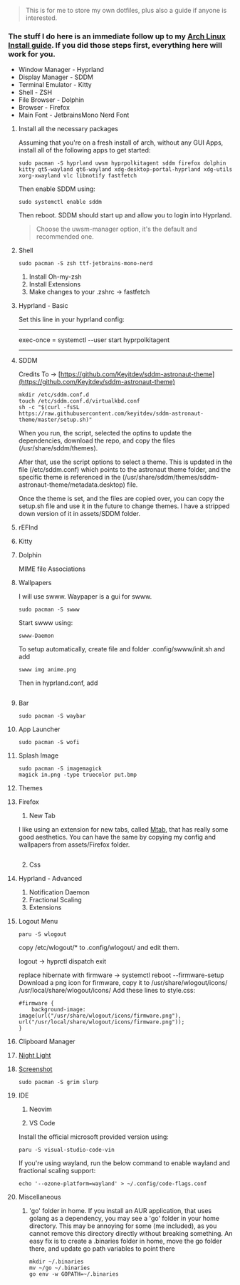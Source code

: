 > This is for me to store my own dotfiles, plus also a guide if anyone is interested.

### The stuff I do here is an immediate follow up to my [Arch Linux Install guide](https://github.com/sabi-31/My_Perfect_Arch-linux). If you did those steps first, everything here will work for you.


- Window Manager - Hyprland
- Display Manager - SDDM
- Terminal Emulator - Kitty
- Shell - ZSH
- File Browser - Dolphin
- Browser - Firefox
- Main Font - JetbrainsMono Nerd Font



1. Install all the necessary packages

	Assuming that you're on a fresh install of arch, without any GUI Apps, install all of the following apps to get started:

    ```
    sudo pacman -S hyprland uwsm hyprpolkitagent sddm firefox dolphin kitty qt5-wayland qt6-wayland xdg-desktop-portal-hyprland xdg-utils xorg-xwayland vlc libnotify fastfetch 
    ```

	Then enable SDDM using:
	```
	sudo systemctl enable sddm
	```

	Then reboot. SDDM should start up and allow you to login into Hyprland.
    > Choose the uwsm-manager option, it's the default and recommended one.

2. Shell
    ```
    sudo pacman -S zsh ttf-jetbrains-mono-nerd
    ```

    1. Install Oh-my-zsh
	2. Install Extensions
	3. Make changes to your .zshrc -> fastfetch

3. Hyprland - Basic

    Set this line in your hyprland config:

    ---

    exec-once = systemctl --user start hyprpolkitagent

    ---

4. SDDM

    Credits To -> [https://github.com/Keyitdev/sddm-astronaut-theme](https://github.com/Keyitdev/sddm-astronaut-theme)
    
    ```
    mkdir /etc/sddm.conf.d
    touch /etc/sddm.conf.d/virtualkbd.conf
    sh -c "$(curl -fsSL https://raw.githubusercontent.com/keyitdev/sddm-astronaut-theme/master/setup.sh)"
    ```

    When you run, the script, selected the optins to update the dependencies, download the repo, and copy the files (/usr/share/sddm/themes).

    After that, use the script options to select a theme. This is updated in the file (/etc/sddm.conf) which points to the astronaut theme folder, and the specific theme is referenced in the (/usr/share/sddm/themes/sddm-astronaut-theme/metadata.desktop) file.

    Once the theme is set, and the files are copied over, you can copy the setup.sh file and use it in the future to change themes. I have a stripped down version of it in assets/SDDM folder. 


5. rEFInd

6. Kitty

7. Dolphin

    MIME file Associations

8. Wallpapers

    I will use swww. Waypaper is a gui for swww.

    ```
    sudo pacman -S swww
    ```

    Start swww using:
    ```
    swww-Daemon
    ```

    To setup automatically, create file and folder .config/swww/init.sh and add
    ```
    swww img anime.png
    ```

    Then in hyprland.conf, add
    ```
    
    ```

9. Bar
    ```
    sudo pacman -S waybar
    ```

10. App Launcher
    ```
    sudo pacman -S wofi
    ```

11. Splash Image

    ```
    sudo pacman -S imagemagick
    magick in.png -type truecolor put.bmp
    ```

12. Themes

13. Firefox
    1. New Tab
    
    I like using an extension for new tabs, called [Mtab](https://addons.mozilla.org/en-US/firefox/addon/mtab/), that has really some good aesthetics. You can have the same by copying my config and wallpapers from assets/Firefox folder.

    ```

    ```

    2. Css

14. Hyprland - Advanced
    1. Notification Daemon
    2. Fractional Scaling
    3. Extensions

15. Logout Menu
    ```
    paru -S wlogout
    ```

    copy /etc/wlogout/* to .config/wlogout/ and edit them.

    logout -> hyprctl dispatch exit

    replace hibernate with firmware -> systemctl reboot --firmware-setup
    Download a png icon for firmware, copy it to /usr/share/wlogout/icons/ /usr/local/share/wlogout/icons/
    Add these lines to style.css:
    
    ```
    #firmware {
        background-image: image(url("/usr/share/wlogout/icons/firmware.png"), url("/usr/local/share/wlogout/icons/firmware.png"));
    }
    ```

16. Clipboard Manager

17. [Night Light](https://wiki.archlinux.org/title/Redshift)

18. [Screenshot]((https://www.youtube.com/watch?v=J1L1qi-5dr0))
    ```
    sudo pacman -S grim slurp
    ```

19. IDE
    1.  Neovim
    
    
    2.  VS Code
 
	Install the official microsoft provided version using:
	```
	paru -S visual-studio-code-vin
	```

	If you're using wayland, run the below command to enable wayland and fractional scaling support:
	```
	echo '--ozone-platform=wayland' > ~/.config/code-flags.conf
	```

20. Miscellaneous
    1. 'go' folder in home.
        If you install an AUR application, that uses golang as a dependency, you may see a 'go' folder in your home directory. This may be annoying for some (me included), as you cannot remove this directory directly without breaking something. An easy fix is to create a .binaries folder in home, move the go folder there, and update go path variables to point there
        ```
        mkdir ~/.binaries
        mv ~/go ~/.binaries
        go env -w GOPATH=~/.binaries
        ```